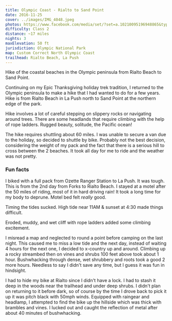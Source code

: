 ```yaml
---
title: Olympic Coast - Rialto to Sand Point
date: 2016-11-25
cover: ../images/IMG_4048.jpeg
photos: https://www.facebook.com/media/set/?set=a.10210095196948865&type=1&l=a3db20248f
difficulty: Class 2
distance: ~17 miles
nights: 3
maxElevation: 50 ft
jurisdiction: Olympic National Park
map: Custom Correct North Olympic Coast
trailhead: Rialto Beach, La Push
---
```


Hike of the coastal beaches in the Olympic peninsula from Rialto Beach to Sand
Point.

Continuing on my Epic Thanksgiving holiday trek tradition, I returned to the
Olympic peninsula to make a hike that I had wanted to do for a few years.  Hike
is from Rialto Beach in La Push north to Sand Point at the northern edge of the
park.

Hike involves a lot of careful stepping on slippery rocks or navigating around
trees.  There are some headlands that require climbing with the help of rope
ladders.  Rugged beauty, solitude, the Pacific ocean!

The hike requires shuttling about 60 miles.  I was unable to secure a van due
to the holiday, so decided to shuttle by bike.  Probably not the best
decision, considering the weight of my pack and the fact that there is
a serious hill to cross between the 2 beaches.  It took all day for me to ride
and the weather was not pretty.

### Fun facts

I biked with a full pack from Ozette Ranger Station to La Push. It was tough.
This is from the 2nd day from Forks to Rialto Beach. I stayed at a motel after
the 50 miles of riding, most of it in hard driving rain!  It took a long time
for my body to deprune.  Motel bed felt *really* good.

Timing the tides sucked. High tide near 11AM & sunset at 4:30 made things difficult.

Eroded, muddy, and wet cliff with rope ladders added some climbing excitement.

I misread a map and neglected to round a point before camping on the last
night.  This caused me to miss a low tide and the next day, instead of waiting
4 hours for the next one, I decided to x-country up and around.  Climbing
up a rocky streambed then on vines and shrubs 100 feet above took about 1 hour.  Bushwhacking through
dense, wet shrubbery and roots took a good 2 more hours.  Needless to say
I didn't save any time, but I guess it was fun in hindsight.

I had to hide my bike at Rialto since I didn't have a lock.  I had to stash it
deep in the woods near the trailhead and under deep shrubs.  I didn't plan on
returning to it before dark, so of course by the time I drove back to pick it
up it was pitch black with 50mph winds.  Equipped with raingear and headlamp,
I attempted to find the bike up the hillside which was thick with brambles and
vines.  I lucked out and caught the reflection of metal after about 40 minutes
of bushwhacking.



